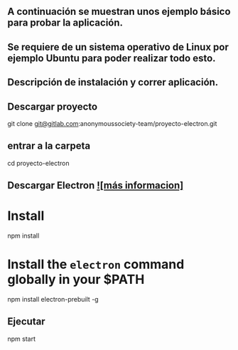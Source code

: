 ## A continuación se muestran unos ejemplo básico para probar la aplicación.
## Se requiere de un sistema operativo de Linux por ejemplo Ubuntu para poder realizar todo esto.

## Descripción de instalación y correr aplicación.

## Descargar proyecto
git clone git@gitlab.com:anonymoussociety-team/proyecto-electron.git

## entrar a la carpeta
cd proyecto-electron

## Descargar Electron [![más informacion]](https://github.com/atom/electron)
# Install 
npm install

# Install the `electron` command globally in your $PATH
npm install electron-prebuilt -g

## Ejecutar
npm start
